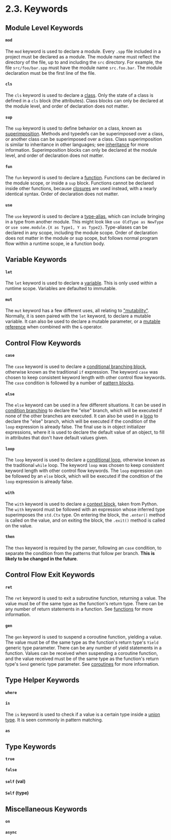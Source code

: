 # 2.3. Keywords

## Module Level Keywords
#### `mod`
The `mod` keyword is used to declare a module. Every `.spp` file included in a project must be declared as a 
module. The module name must reflect the directory of the file, up to and including the `src` directory. For example, the
file `src/foo/bar.spp` must have the module name `src.foo.bar`. The module declaration must be the first line of the
file.

#### `cls`
The `cls` keyword is used to declare a [class](10-1-Classes-Objects.md#class-declaration). Only the state of a class 
is defined in a `cls` block (the attributes). Class blocks can only be declared at the module level, and order of
declaration does not matter.

#### `sup`
The `sup` keyword is used to define behavior on a class, known as
[superimposition](10-1-Classes-Objects.md#superimposition). Methods and typedefs can be superimposed over a class, 
or another class can be superimposed over a class. Class superimposition is similar to inheritance in other 
languages; see [inheritance](10-2-Inheritance-Polymorphism.md#inheritance) for more information. Superimposition blocks
can only be declared at the module level, and order of declaration does not matter.

#### `fun`
The `fun` keyword is used to declare a [function](3-3-Functions.md#function-declaration). Functions can be declared 
in the module scope, or inside a `sup` block. Functions cannot be declared inside other functions, because
[closures](9-1-Lambdas-High-Order-Functions.md) are used instead, with a nearly identical syntax. Order of declaration
does not matter.

#### `use`
The `use` keyword is used to declare a [type-alias](5-7-Aliasing.md), which can include bringing in a type from another
module. This might look like `use OldType as NewType` or `use some.module.{X as Type1, Y as Type2}`. Type-aliases can
be declared in any scope, including the module scope. Order of declaration does not matter in the module or sup scope,
but follows normal program flow within a runtime scope, ie a function body.

## Variable Keywords

#### `let`
The `let` keyword is used to declare a [variable](3-1-Variables-Mutability.md). This is only used within a runtime
scope. Variables are defaulted to immutable.

#### `mut`
The `mut` keyword has a few different uses, all relating to
["mutability"](3-1-Variables-Mutability.md#mutability-of-a-variable). Normally, it is seen paired with the `let`
keyword, to declare a mutable variable. It can also be used to declare a mutable parameter, or a
[mutable reference](7-3-2nd-Class-Borrows.md#creating-a-borrow) when combined with the `&` operator.

## Control Flow Keywords

#### `case`
The `case` keyword is used to declare a [conditional branching block](4-2-Conditional-Branching.md), otherwise known as
the traditional `if` expression. The keyword `case` was chosen to keep consistent keyword length with other control flow
keywords. The `case` condition is followed by a number of [pattern blocks](4-2-Conditional-Branching.md#patterns).

#### `else`
The `else` keyword can be used in a few different situations. It can be used in
[condition branching](4-2-Conditional-Branching.md) to declare the "else" branch, which will be executed if none of the
other branches are executed. It can also be used in a [loop](4-3-Conditional-Looping.md) to declare the "else" branch,
which will be executed if the condition of the `loop` expression is already false. The final use is in object
initializer expressions, where it is used to declare the default value of an object, to fill in attributes that don't
have default values given.

#### `loop`
The `loop` keyword is used to declare a [conditional loop](4-3-Conditional-Looping.md), otherwise known as the
traditional `while` loop. The keyword `loop` was chosen to keep consistent keyword length with other control flow
keywords. The `loop` expression can be followed by an `else` block, which will be executed if the condition of the
`loop` expression is already false.

#### `with`
The `with` keyword is used to declare a [context block](4-4-Contextual-Blocks.md), taken from Python. The `with` keyword
must be followed with an expression whose inferred type superimposes the `std.Ctx` type. On entering the block, the
`.enter()` method is called on the value, and on exiting the block, the `.exit()` method is called on the value.

#### `then`
The `then` keyword is required by the parser, following an `case` condition, to separate the condition from the patterns
that follow per branch. **This is likely to be changed in the future**.

## Control Flow Exit Keywords

#### `ret`
The `ret` keyword is used to exit a subroutine function, returning a value. The value must be of the same type as the
function's return type. There can be any number of return statements in a function. See
[functions](3-3-Functions.md#returning-a-value) for more information.

#### `gen`
The `gen` keyword is used to suspend a coroutine function, yielding a value. The value must be of the same type as the
function's return type's `Yield` generic type parameter. There can be any number of yield statements in a function.
Values can be received when suspending a coroutine function, and the value received must be of the same type as the
function's return type's `Send` generic type parameter. See [coroutines](11-2-Concurrency-Coroutines.md) for more
information.

## Type Helper Keywords

#### `where`

#### `is`
The `is` keyword is used to check if a value is a certain type inside a [union type](5-6-Union-Types.md#). It is seen
commonly in pattern matching.

#### `as`

## Type Keywords

#### `true`

#### `false`

#### `self` (val)

#### `Self` (type)

## Miscellaneous Keywords

#### `on`

#### `async`
